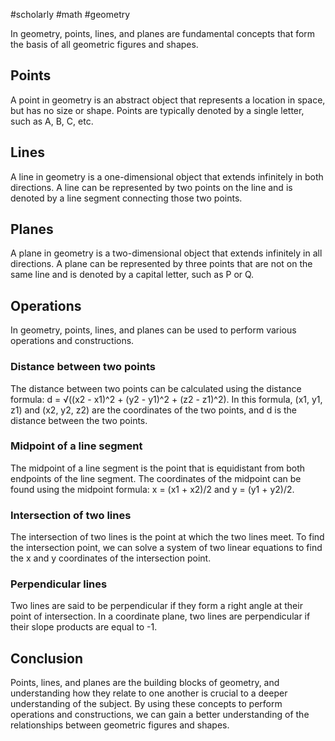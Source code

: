 #scholarly #math #geometry

In geometry, points, lines, and planes are fundamental concepts that form the basis of all geometric figures and shapes.

## Points

A point in geometry is an abstract object that represents a location in space, but has no size or shape. Points are typically denoted by a single letter, such as A, B, C, etc.

## Lines

A line in geometry is a one-dimensional object that extends infinitely in both directions. A line can be represented by two points on the line and is denoted by a line segment connecting those two points.

## Planes

A plane in geometry is a two-dimensional object that extends infinitely in all directions. A plane can be represented by three points that are not on the same line and is denoted by a capital letter, such as P or Q.

## Operations

In geometry, points, lines, and planes can be used to perform various operations and constructions.

### Distance between two points

The distance between two points can be calculated using the distance formula: d = √((x2 - x1)^2 + (y2 - y1)^2 + (z2 - z1)^2). In this formula, (x1, y1, z1) and (x2, y2, z2) are the coordinates of the two points, and d is the distance between the two points.

### Midpoint of a line segment

The midpoint of a line segment is the point that is equidistant from both endpoints of the line segment. The coordinates of the midpoint can be found using the midpoint formula: x = (x1 + x2)/2 and y = (y1 + y2)/2.

### Intersection of two lines

The intersection of two lines is the point at which the two lines meet. To find the intersection point, we can solve a system of two linear equations to find the x and y coordinates of the intersection point.

### Perpendicular lines

Two lines are said to be perpendicular if they form a right angle at their point of intersection. In a coordinate plane, two lines are perpendicular if their slope products are equal to -1.

## Conclusion

Points, lines, and planes are the building blocks of geometry, and understanding how they relate to one another is crucial to a deeper understanding of the subject. By using these concepts to perform operations and constructions, we can gain a better understanding of the relationships between geometric figures and shapes.